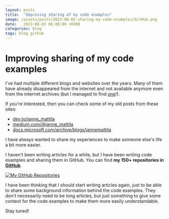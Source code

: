 ```yaml
---
layout: posts
title:  "Improving sharing of my code examples"
image: /assets/posts/2023-08-02-sharing-my-code-examples/GitHub.png
date:   2023-08-02 06:00:00 +0300
categories: blog
tags: blog github
---
```

# Improving sharing of my code examples

I've had multiple different blogs and websites over the years.
Many of them have already disappeared from the internet and not available anymore
even from the internet archives (but I managed to find [one](https://web.archive.org/web/20060114062052/http://www.rattimus.net:80/Programming/filestopdf.html)!).

If you're interested, then you can check some of my old posts from these sites:
- [dev.to/janne_mattila](https://dev.to/janne_mattila/)
- [medium.com/@janne_mattila](https://medium.com/@janne_mattila)
- [docs.microsoft.com/archive/blogs/jannemattila](https://docs.microsoft.com/en-us/archive/blogs/jannemattila/)

I have always wanted to share my experiences to make
someone else's life a bit more easier. 

I haven't been writing articles for a while, but I have been
writing code examples and sharing them in GitHub.
You can find **my 150+ repositories in [GitHub](https://github.com/JanneMattila?tab=repositories)**.

[![My GitHub Repositories](/assets/posts/2023-08-02-sharing-my-code-examples/GitHub.png)](https://github.com/JanneMattila?tab=repositories)

I have been thinking that I should start writing articles again,
just to be able to share some background information behind the code examples.
They don't necessarily need to be long articles, but just something
to give some context for the code examples to make them more
easily understandable.

Stay tuned!

